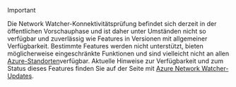 > [!IMPORTANT]
> Die Network Watcher-Konnektivitätsprüfung befindet sich derzeit in der öffentlichen Vorschauphase und ist daher unter Umständen nicht so verfügbar und zuverlässig wie Features in Versionen mit allgemeiner Verfügbarkeit. Bestimmte Features werden nicht unterstützt, bieten möglicherweise eingeschränkte Funktionen und sind vielleicht nicht an allen [Azure-Standorten](https://azure.microsoft.com/regions/)verfügbar. Aktuelle Hinweise zur Verfügbarkeit und zum Status dieses Features finden Sie auf der Seite mit [Azure Network Watcher-Updates](https://azure.microsoft.com/updates/?product=network-watcher). 